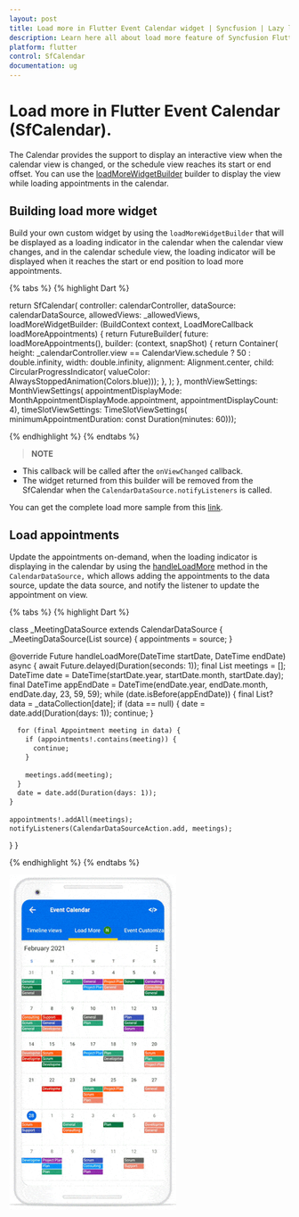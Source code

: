 ```yaml
---
layout: post 
title: Load more in Flutter Event Calendar widget | Syncfusion | Lazy loading events
description: Learn here all about load more feature of Syncfusion Flutter Event Calendar (SfCalendar) widget and more.
platform: flutter
control: SfCalendar
documentation: ug
---
```


# Load more in Flutter Event Calendar (SfCalendar).

The Calendar provides the support to display an interactive view when the calendar view is changed, or the schedule view reaches its start or end offset. You can use the [loadMoreWidgetBuilder](https://pub.dev/documentation/syncfusion_flutter_calendar/latest/calendar/SfCalendar/loadMoreWidgetBuilder.html) builder to display the view while loading appointments in the calendar.

## Building load more widget

Build your own custom widget by using the `loadMoreWidgetBuilder` that will be displayed as a loading indicator in the calendar when the calendar view changes, and in the calendar schedule view, the loading indicator will be displayed when it reaches the start or end position to load more appointments.

{% tabs %}
{% highlight Dart %}

return SfCalendar(
        controller: calendarController,
        dataSource: calendarDataSource,
        allowedViews: _allowedViews,
        loadMoreWidgetBuilder:
            (BuildContext context, LoadMoreCallback loadMoreAppointments) {
          return FutureBuilder<void>(
            future: loadMoreAppointments(),
            builder: (context, snapShot) {
              return Container(
                  height: _calendarController.view == CalendarView.schedule
                      ? 50
                      : double.infinity,
                  width: double.infinity,
                  alignment: Alignment.center,
                  child: CircularProgressIndicator(
                      valueColor: AlwaysStoppedAnimation(Colors.blue)));
            },
          );
        },
        monthViewSettings: MonthViewSettings(
            appointmentDisplayMode: MonthAppointmentDisplayMode.appointment,
            appointmentDisplayCount: 4),
        timeSlotViewSettings: TimeSlotViewSettings(
            minimumAppointmentDuration: const Duration(minutes: 60)));

{% endhighlight %}
{% endtabs %}

>**NOTE**
* This callback will be called after the `onViewChanged` callback.
* The widget returned from this builder will be removed from the SfCalendar when the `CalendarDataSource.notifyListeners` is called.

You can get the complete load more sample from this [link](https://github.com/SyncfusionExamples/lazily-loading-events-flutter-calendar).

## Load appointments

Update the appointments on-demand, when the loading indicator is displaying in the calendar by using the [handleLoadMore](https://pub.dev/documentation/syncfusion_flutter_calendar/latest/calendar/CalendarDataSource/handleLoadMore.html) method in the `CalendarDataSource,` which allows adding the appointments to the data source, update the data source, and notify the listener to update the appointment on view.

{% tabs %}
{% highlight Dart %}

class _MeetingDataSource extends CalendarDataSource {
  _MeetingDataSource(List<Appointment> source) {
    appointments = source;
  }

  @override
  Future<void> handleLoadMore(DateTime startDate, DateTime endDate) async {
    await Future.delayed(Duration(seconds: 1));
    final List<Appointment> meetings = <Appointment>[];
    DateTime date = DateTime(startDate.year, startDate.month, startDate.day);
    final DateTime appEndDate =
        DateTime(endDate.year, endDate.month, endDate.day, 23, 59, 59);
    while (date.isBefore(appEndDate)) {
      final List<Appointment>? data = _dataCollection[date];
      if (data == null) {
        date = date.add(Duration(days: 1));
        continue;
      }

      for (final Appointment meeting in data) {
        if (appointments!.contains(meeting)) {
          continue;
        }

        meetings.add(meeting);
      }
      date = date.add(Duration(days: 1));
    }

    appointments!.addAll(meetings);
    notifyListeners(CalendarDataSourceAction.add, meetings);
  }
}

{% endhighlight %}
{% endtabs %}

![loadMoreWidgetBuilder](images/load-more/loadmore.gif)
